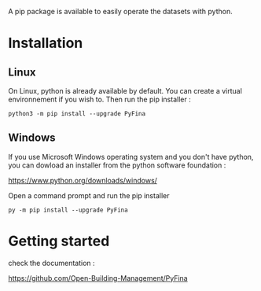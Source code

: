 A pip package is available to easily operate the datasets with python.

# Installation

## Linux

On Linux, python is already available by default. You can create a virtual environnement if you wish to. Then run the pip installer :

```
python3 -m pip install --upgrade PyFina
```

## Windows

If you use Microsoft Windows operating system and you don't have python, you can dowload an installer from the python software foundation :

https://www.python.org/downloads/windows/

Open a command prompt and run the pip installer
```
py -m pip install --upgrade PyFina
```

# Getting started

check the documentation :

https://github.com/Open-Building-Management/PyFina

